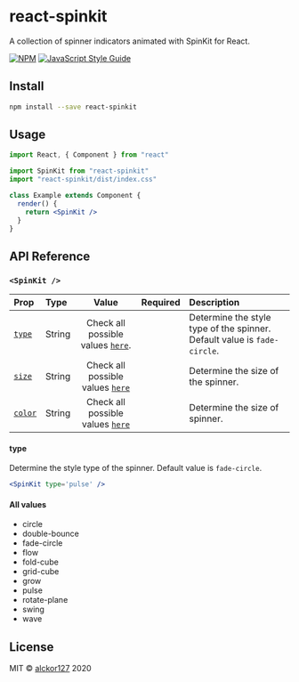 # react-spinkit

A collection of spinner indicators animated with SpinKit for React.

[![NPM](https://img.shields.io/npm/v/react-spinkit.svg)](https://www.npmjs.com/package/react-spinkit) [![JavaScript Style Guide](https://img.shields.io/badge/code_style-standard-brightgreen.svg)](https://standardjs.com)

## Install

```bash
npm install --save react-spinkit
```

## Usage

```jsx
import React, { Component } from "react"

import SpinKit from "react-spinkit"
import "react-spinkit/dist/index.css"

class Example extends Component {
  render() {
    return <SpinKit />
  }
}
```

## API Reference

<a name="spinkit-component"></a>

### `<SpinKit />`

| Prop                   | Type   |                         Value                          | Required | Description                                                              |
| :--------------------- | :----- | :----------------------------------------------------: | :------: | :----------------------------------------------------------------------- |
| [`type`](#type-prop)   | String | Check all possible values [`here`](#type-prop-values). |          | Determine the style type of the spinner. Default value is `fade-circle`. |
| [`size`](#size-prop)   | String | Check all possible values [`here`](#size-prop-values)  |          | Determine the size of the spinner.                                       |
| [`color`](#color-prop) | String | Check all possible values [`here`](#color-prop-values) |          | Determine the size of spinner.                                           |

<a name="type-prop"></a>

#### type

Determine the style type of the spinner. Default value is `fade-circle`.

```jsx
<SpinKit type='pulse' />
```

<a name="type-prop-values"></a>

#### All values

- circle
- double-bounce
- fade-circle
- flow
- fold-cube
- grid-cube
- grow
- pulse
- rotate-plane
- swing
- wave

## License

MIT © [alckor127](https://github.com/alckor127) 2020
